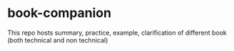 # book-companion

This repo hosts summary, practice, example, clarification of different book (both technical and non technical)
